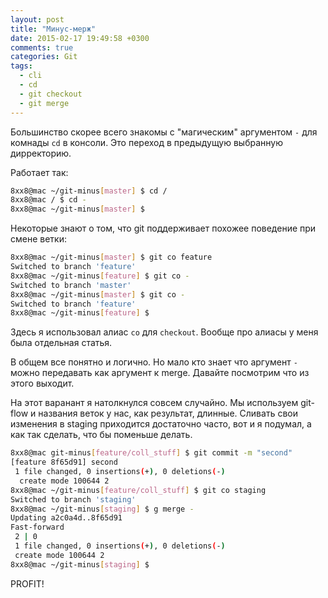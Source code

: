 ```yaml
---
layout: post
title: "Минус-мерж"
date: 2015-02-17 19:49:58 +0300
comments: true
categories: Git
tags:
  - cli
  - cd
  - git checkout
  - git merge
---
```


Большинство скорее всего знакомы с "магическим" аргументом `-` для комнады `cd` в консоли. Это переход в предыдущую выбранную дирректорию.

Работает так:

``` bash
8xx8@mac ~/git-minus[master] $ cd /
8xx8@mac / $ cd -
8xx8@mac ~/git-minus[master] $
```

Некоторые знают о том, что git поддерживает похожее поведение при смене ветки:

```bash
8xx8@mac ~/git-minus[master] $ git co feature
Switched to branch 'feature'
8xx8@mac ~/git-minus[feature] $ git co -
Switched to branch 'master'
8xx8@mac ~/git-minus[master] $ git co -
Switched to branch 'feature'
8xx8@mac ~/git-minus[feature] $
```

Здесь я использовал алиас `co` для `checkout`. Вообще про алиасы у меня была отдельная статья.

В общем все понятно и логично. Но мало кто знает что аргумент `-` можно передавать как аргумент к merge.  Давайте посмотрим что из этого выходит.

<!-- more -->

На этот варанант я натолкнулся совсем случайно. Мы используем git-flow и названия веток у нас, как результат, длинные. Сливать свои изменения в staging приходится достаточно часто, вот и я подумал, а как так сделать, что бы поменьше делать.

```bash
8xx8@mac git-minus[feature/coll_stuff] $ git commit -m "second"
[feature 8f65d91] second
 1 file changed, 0 insertions(+), 0 deletions(-)
  create mode 100644 2
8xx8@mac ~/git-minus[feature/coll_stuff] $ git co staging
Switched to branch 'staging'
8xx8@mac ~/git-minus[staging] $ g merge -
Updating a2c0a4d..8f65d91
Fast-forward
 2 | 0
 1 file changed, 0 insertions(+), 0 deletions(-)
 create mode 100644 2
8xx8@mac ~/git-minus[staging] $
```

PROFIT!

